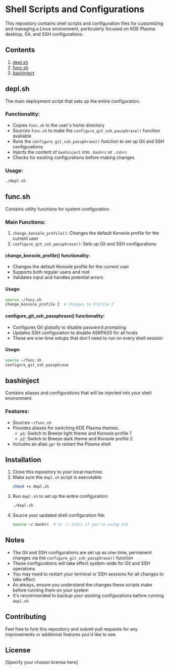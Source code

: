# Shell Scripts and Configurations

This repository contains shell scripts and configuration files for customizing and managing a Linux environment, particularly focused on KDE Plasma desktop, Git, and SSH configurations.

## Contents

1. [depl.sh](#deplsh)
2. [func.sh](#funcsh)
3. [bashinject](#bashinject)

## depl.sh

The main deployment script that sets up the entire configuration.

### Functionality:
- Copies `func.sh` to the user's home directory
- Sources `func.sh` to make the `configure_git_ssh_passphrase()` function available
- Runs the `configure_git_ssh_passphrase()` function to set up Git and SSH configurations
- Injects the content of `bashinject` into `.bashrc` or `.zshrc`
- Checks for existing configurations before making changes

### Usage:
```bash
./depl.sh
```

## func.sh

Contains utility functions for system configuration.

### Main Functions:
1. `change_konsole_profile()`: Changes the default Konsole profile for the current user
2. `configure_git_ssh_passphrase()`: Sets up Git and SSH configurations

#### change_konsole_profile() functionality:
- Changes the default Konsole profile for the current user
- Supports both regular users and root
- Validates input and handles potential errors

#### Usage:
```bash
source ~/func.sh
change_konsole_profile 2  # Changes to Profile 2
```

#### configure_git_ssh_passphrase() functionality:
- Configures Git globally to disable password prompting
- Updates SSH configuration to disable ASKPASS for all hosts
- These are one-time setups that don't need to run on every shell session

#### Usage:
```bash
source ~/func.sh
configure_git_ssh_passphrase
```

## bashinject

Contains aliases and configurations that will be injected into your shell environment.

### Features:
- Sources `~/func.sh`
- Provides aliases for switching KDE Plasma themes:
  - `p1`: Switch to Breeze light theme and Konsole profile 1
  - `p2`: Switch to Breeze dark theme and Konsole profile 2
- Includes an alias `ypr` to restart the Plasma shell

## Installation

1. Clone this repository to your local machine.
2. Make sure the `depl.sh` script is executable:
   ```bash
   chmod +x depl.sh
   ```
3. Run `depl.sh` to set up the entire configuration:
   ```bash
   ./depl.sh
   ```
4. Source your updated shell configuration file:
   ```bash
   source ~/.bashrc  # or ~/.zshrc if you're using zsh
   ```

## Notes

- The Git and SSH configurations are set up as one-time, permanent changes via the `configure_git_ssh_passphrase()` function
- These configurations will take effect system-wide for Git and SSH operations
- You may need to restart your terminal or SSH sessions for all changes to take effect
- As always, ensure you understand the changes these scripts make before running them on your system
- It's recommended to backup your existing configurations before running `depl.sh`

## Contributing

Feel free to fork this repository and submit pull requests for any improvements or additional features you'd like to see.

## License

[Specify your chosen license here]
